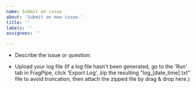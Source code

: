 ```yaml
---
name: Submit an issue
about: 'Submit an new issue.'
title: ''
labels: ''
assignees: ''

---
```


- Describe the issue or question:



- Upload your log file
(If a log file hasn't been generated, go to the 'Run' tab in FragPipe, click 'Export Log', zip the resulting "log_[date_time].txt" file to avoid truncation, then attach the zipped file by drag & drop here.)
